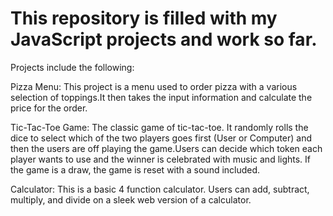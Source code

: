 # This repository is filled with my JavaScript projects and work so far.

Projects include the following:

Pizza Menu: This project is a menu used to order pizza with a various selection of toppings.It then takes the input information and calculate the price for the order.

Tic-Tac-Toe Game: The classic game of tic-tac-toe. It randomly rolls the dice to select which of the two players goes first (User or Computer) and then 
the users are off playing the game.Users can decide which token each player wants to use and the winner is celebrated with music and lights. If the game is a draw,
the game is reset with a sound included.

Calculator: This is a basic 4 function calculator. Users can add, subtract, multiply, and divide on a sleek web version of a calculator.
